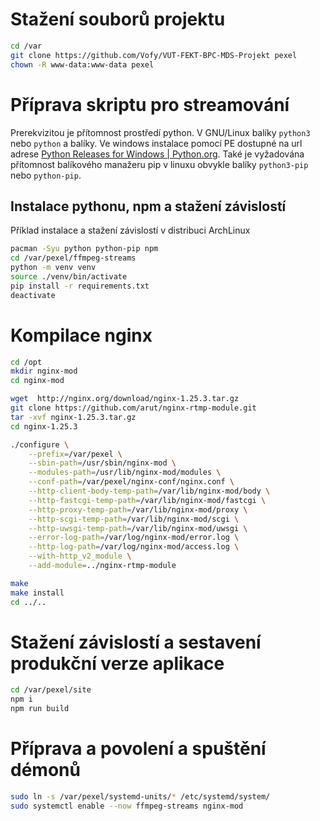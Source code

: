 # Stažení souborů projektu
```sh
cd /var
git clone https://github.com/Vofy/VUT-FEKT-BPC-MDS-Projekt pexel
chown -R www-data:www-data pexel
```

# Příprava skriptu pro streamování

Prerekvizitou je přítomnost prostředí python. V GNU/Linux balíky `python3` nebo `python` a balíky. Ve windows instalace pomocí PE dostupné na url adrese [Python Releases for Windows | Python.org](https://www.python.org/downloads/windows/). Také je vyžadována přítomnost balíkového manažeru pip v linuxu obvykle balíky `python3-pip` nebo `python-pip`.

## Instalace pythonu, npm a stažení závislostí

Příklad instalace a stažení závislostí v distribuci ArchLinux


```sh
pacman -Syu python python-pip npm
cd /var/pexel/ffmpeg-streams
python -m venv venv
source ./venv/bin/activate
pip install -r requirements.txt
deactivate
```

# Kompilace nginx

```sh
cd /opt
mkdir nginx-mod
cd nginx-mod

wget  http://nginx.org/download/nginx-1.25.3.tar.gz
git clone https://github.com/arut/nginx-rtmp-module.git
tar -xvf nginx-1.25.3.tar.gz
cd nginx-1.25.3

./configure \
	--prefix=/var/pexel \
	--sbin-path=/usr/sbin/nginx-mod \
	--modules-path=/usr/lib/nginx-mod/modules \
	--conf-path=/var/pexel/nginx-conf/nginx.conf \
	--http-client-body-temp-path=/var/lib/nginx-mod/body \
	--http-fastcgi-temp-path=/var/lib/nginx-mod/fastcgi \
	--http-proxy-temp-path=/var/lib/nginx-mod/proxy \
	--http-scgi-temp-path=/var/lib/nginx-mod/scgi \
	--http-uwsgi-temp-path=/var/lib/nginx-mod/uwsgi \
	--error-log-path=/var/log/nginx-mod/error.log \
	--http-log-path=/var/log/nginx-mod/access.log \
	--with-http_v2_module \
	--add-module=../nginx-rtmp-module

make
make install
cd ../..
```

# Stažení závislostí a sestavení produkční verze aplikace
```sh
cd /var/pexel/site
npm i
npm run build
```

# Příprava a povolení a spuštění démonů
```sh
sudo ln -s /var/pexel/systemd-units/* /etc/systemd/system/
sudo systemctl enable --now ffmpeg-streams nginx-mod
```

